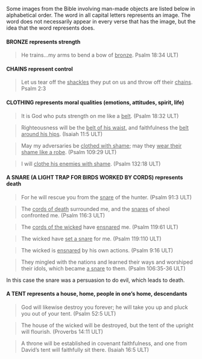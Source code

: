 

Some images from the Bible involving man-made objects are listed below in alphabetical order. The word in all capital letters represents an image. The word does not necessarily appear in every verse that has the image, but the idea that the word represents does.

#### BRONZE represents strength

> He trains…my arms to bend a bow of <u>bronze</u>. Psalm 18:34 ULT)


#### CHAINS represent control

> Let us tear off the <u>shackles</u> they put on us and throw off their <u>chains</u>. Psalm 2:3


#### CLOTHING represents moral qualities (emotions, attitudes, spirit, life)

> It is God who puts strength on me like a <u>belt</u>. (Psalm 18:32 ULT)

> Righteousness will be the <u>belt of his waist</u>, and faithfulness the <u>belt around his hips</u>. (Isaiah 11:5 ULT) 

> May my adversaries be <u>clothed with shame</u>; may they <u>wear their shame like a robe</u>. (Psalm 109:29 ULT)

> I will <u>clothe his enemies with shame</u>. (Psalm 132:18 ULT)


#### A SNARE (A LIGHT TRAP FOR BIRDS WORKED BY CORDS) represents death

> For he will rescue you from the <u>snare</u> of the hunter.  (Psalm 91:3 ULT)

> The <u>cords of death</u> surrounded me, and the <u>snares</u> of sheol confronted me. (Psalm 116:3 ULT) 

> The <u>cords of the wicked</u> have <u>ensnared</u> me. (Psalm 119:61 ULT)

> The wicked have <u>set a snare</u> for me.  (Psalm 119:110 ULT) 

> The wicked is <u>ensnared</u> by his own actions. (Psalm 9:16 ULT)

> They mingled with the nations and learned their ways and worshiped their idols, which became <u>a snare</u> to them. (Psalm 106:35-36 ULT)

In this case the snare was a persuasion to do evil, which leads to death.

#### A TENT represents a house, home, people in one’s home, descendants

> God will likewise destroy you forever; he will take you up and pluck you out of your tent. (Psalm 52:5 ULT)

> The house of the wicked will be destroyed, but the tent of the upright will flourish. (Proverbs 14:11 ULT)

> A throne will be established in covenant faithfulness, and one from David’s tent will faithfully sit there. (Isaiah 16:5 ULT)
